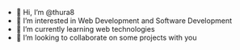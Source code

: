 - 👋 Hi, I’m @thura8
- 👀 I’m interested in Web Development and Software Development
- 🌱 I’m currently learning web technologies
- 💞️ I’m looking to collaborate on some projects with you

<!---
thura8/thura8 is a ✨ special ✨ repository because its `README.md` (this file) appears on your GitHub profile.
You can click the Preview link to take a look at your changes.
--->
